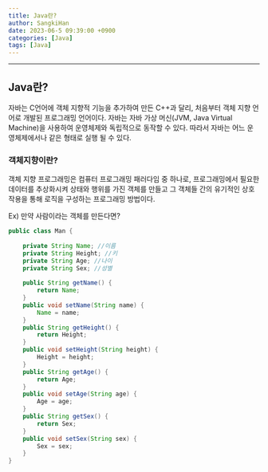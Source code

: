 ```yaml
---
title: Java란?
author: SangkiHan
date: 2023-06-5 09:39:00 +0900
categories: [Java]
tags: [Java]
---
```

------------
## Java란?
자바는 C언어에 객체 지향적 기능을 추가하여 만든 C++과 달리, 처음부터 객체 지향 언어로 개발된 프로그래밍 언어이다. 자바는 자바 가상 머신(JVM, Java Virtual Machine)을 사용하여 운영체제와 독립적으로 동작할 수 있다. 
따라서 자바는 어느 운영체제에서나 같은 형태로 실행 될 수 있다.

### 객체지향이란?
객체 지향 프로그래밍은 컴퓨터 프로그래밍 패러다임 중 하나로, 프로그래밍에서 필요한 데이터를 추상화시켜 상태와 행위를 가진 객체를 만들고 그 객체들 간의 유기적인 상호작용을 통해 로직을 구성하는 프로그래밍 방법이다.

Ex)
만약 사람이라는 객체를 만든다면? 
``` java
public class Man {
	
	private String Name; //이름
	private String Height; //키
	private String Age; //나이
	private String Sex; //성별
	
	public String getName() {
		return Name;
	}
	public void setName(String name) {
		Name = name;
	}
	public String getHeight() {
		return Height;
	}
	public void setHeight(String height) {
		Height = height;
	}
	public String getAge() {
		return Age;
	}
	public void setAge(String age) {
		Age = age;
	}
	public String getSex() {
		return Sex;
	}
	public void setSex(String sex) {
		Sex = sex;
	}
}
```